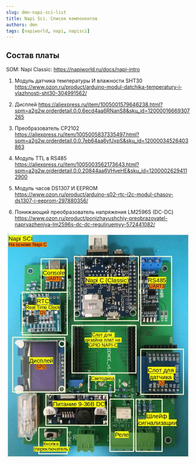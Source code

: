 ```yaml
---
slug: dmn-napi-sci-list
title: Napi Sci. Список компонентов
authors: dmn
tags: [napiworld, napi, napisci]
---
```



## Состав платы

SOM: Napi Classic: https://napiworld.ru/docs/napi-intro

1. Модуль датчика температуры  И влажности SHT30	https://www.ozon.ru/product/arduino-modul-datchika-temperatury-i-vlazhnosti-sht30-304991562/

2. Дисплей	https://aliexpress.ru/item/1005001579646238.html?spm=a2g2w.orderdetail.0.0.6ecd4aa6RNanS8&sku_id=12000016669307265

3. Преобразователь CP2102	https://aliexpress.ru/item/1005005837335497.html?spm=a2g2w.orderdetail.0.0.7eb64aa6yfJxpS&sku_id=12000034526403863

4. Модуль TTL в RS485	https://aliexpress.ru/item/1005003562173643.html?spm=a2g2w.orderdetail.0.0.20844aa6VHveHE&sku_id=12000026294112900

5. Модуль часов DS1307 И EEPROM	https://www.ozon.ru/product/arduino-s02-rtc-i2c-modul-chasov-ds1307-i-eeprom-297880356/

6. Понижающий преобразователь  напряжения LM2596S (DC-DC)	https://www.ozon.ru/product/ponizhayushchiy-preobrazovatel-napryazheniya-lm2596s-dc-dc-reguliruemyy-572441082/


![](../2024-08-16-1-napi-sci-first-look/img/napisci-blocks.jpg)
